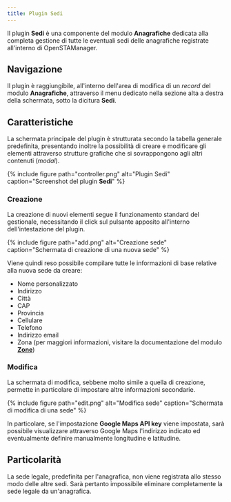 ```yaml
---
title: Plugin Sedi
---
```


Il plugin **Sedi** è una componente del modulo **Anagrafiche** dedicata alla completa gestione di tutte le eventuali sedi delle anagrafiche registrate all'interno di OpenSTAManager.

## Navigazione

Il plugin è raggiungibile, all'interno dell'area di modifica di un *record* del modulo **Anagrafiche**, attraverso il menu dedicato nella sezione alta a destra della schermata, sotto la dicitura **Sedi**.

## Caratteristiche

La schermata principale del plugin è strutturata secondo la tabella generale predefinita, presentando inoltre la possibilità di creare e modificare gli elementi attraverso strutture grafiche che si sovrappongono agli altri contenuti (*modal*).

{% include figure path="controller.png" alt="Plugin Sedi" caption="Screenshot del plugin **Sedi**" %}

### Creazione

La creazione di nuovi elementi segue il funzionamento standard del gestionale, necessitando il click sul pulsante apposito all'interno dell'intestazione del plugin.

{% include figure path="add.png" alt="Creazione sede" caption="Schermata di creazione di una nuova sede" %}

Viene quindi reso possibile compilare tutte le informazioni di base relative alla nuova sede da creare:
 - Nome personalizzato
 - Indirizzo
 - Città
 - CAP
 - Provincia
 - Cellulare
 - Telefono
 - Indirizzo email
 - Zona (per maggiori informazioni, visitare la documentazione del modulo [**Zone**](zone.md))

### Modifica

La schermata di modifica, sebbene molto simile a quella di creazione, permette in particolare di impostare altre informazioni secondarie.

{% include figure path="edit.png" alt="Modifica sede" caption="Schermata di modifica di una sede" %}

In particolare, se l'impostazione **Google Maps API key** viene impostata, sarà possibile visualizzare attraverso Google Maps l'indirizzo indicato ed eventualmente definire manualmente longitudine e latitudine.

## Particolarità

La sede legale, predefinita per l'anagrafica, non viene registrata allo stesso modo delle altre sedi.
Sarà pertanto impossibile eliminare completamente la sede legale da un'anagrafica.
